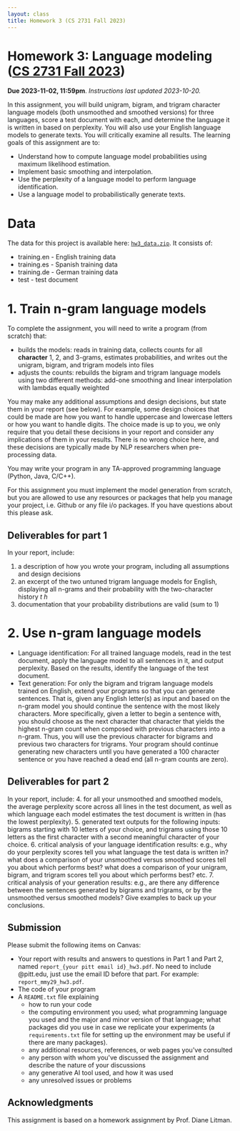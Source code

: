```yaml
---
layout: class
title: Homework 3 (CS 2731 Fall 2023)
---
```


# Homework 3: Language modeling ([CS 2731 Fall 2023](https://michaelmilleryoder.github.io/cs2731_fall2023/))
**Due 2023-11-02, 11:59pm**. *Instructions last updated 2023-10-20.*

In this assignment, you will build unigram, bigram, and trigram character language models (both unsmoothed and smoothed versions) for three languages, score a test document with each, and determine the language it is written in based on perplexity. You will also use your English language models to generate texts. You will critically examine all results. The learning goals of this assignment are to:

* Understand how to compute language model probabilities using maximum likelihood estimation.
* Implement basic smoothing and interpolation.
* Use the perplexity of a language model to perform language identification.
* Use a language model to probabilistically generate texts.

# Data
The data for this project is available here: [`hw3_data.zip`](hw3/hw3_data.zip). It consists of:

* training.en - English training data
* training.es - Spanish training data
* training.de - German training data
* test - test document


# 1. Train n-gram language models
To complete the assignment, you will need to write a program (from scratch) that:

* builds the models: reads in training data, collects counts for all **character** 1, 2, and 3-grams, estimates probabilities, and writes out the unigram, bigram, and trigram models into files
* adjusts the counts: rebuilds the bigram and trigram language models using two different methods: add-one smoothing and linear interpolation with lambdas equally weighted

You may make any additional assumptions and design decisions, but state them in your report (see below). For example, some design choices that could be made are how you want to handle uppercase and lowercase letters or how you want to handle digits. The choice made is up to you, we only require that you detail these decisions in your report and consider any implications of them in your results. There is no wrong choice here, and these decisions are typically made by NLP researchers when pre-processing data.

You may write your program in any TA-approved programming language (Python, Java, C/C++).

For this assignment you must implement the model generation from scratch, but you are allowed to use any resources or packages that help you manage your project, i.e. Github or any file i/o packages. If you have questions about this please ask. 

## Deliverables for part 1
In your report, include:
1. a description of how you wrote your program, including all assumptions and design decisions
2. an excerpt of the two untuned trigram language models for English, displaying all n-grams and their probability with the two-character history *t h*
3. documentation that your probability distributions are valid (sum to 1) 

# 2. Use n-gram language models
* Language identification: For all trained language models, read in the test document, apply the language model to all sentences in it, and output perplexity. Based on the results, identify the language of the test document.
* Text generation: For only the bigram and trigram language models trained on English, extend your programs so that you can generate sentences. That is, given any English letter(s) as input and based on the n-gram model you should continue the sentence with the most likely characters. More specifically, given a letter to begin a sentence with, you should choose as the next character that character that yields the highest n-gram count when composed with previous characters into a n-gram. Thus, you will use the previous character for bigrams and previous two characters for trigrams. Your program should continue generating new characters until you have generated a 100 character sentence or you have reached a dead end (all n-gram counts are zero).  

## Deliverables for part 2
In your report, include:
4. for all your unsmoothed and smoothed models, the average perplexity score across all lines in the test document, as well as which language each model estimates the test document is written in (has the lowest perplexity).
5. generated text outputs for the following inputs: bigrams starting with 10 letters of your choice, and trigrams using those 10 letters as the first character with a second meaningful character of your choice. 
6. critical analysis of your language identification results: e.g., why do your perplexity scores tell you what language the test data is written in? what does a comparison of your unsmoothed versus smoothed scores tell you about which performs best? what does a comparison of your unigram, bigram, and trigram scores tell you about which performs best? etc.
7. critical analysis of your generation results: e.g., are there any difference between the sentences generated by bigrams and trigrams, or by the unsmoothed versus smoothed models? Give examples to back up your conclusions.


## Submission
Please submit the following items on Canvas:

* Your report with results and answers to questions in Part 1 and Part 2, named `report_{your pitt email id}_hw3.pdf`. No need to include @pitt.edu, just use the email ID before that part. For example: `report_mmy29_hw3.pdf`.
* The code of your program
* A `README.txt` file explaining
	* how to run your code
	* the computing environment you used; what programming language you used and the major and minor version of that language; what packages did you use in case we replicate your experiments (a `requirements.txt` file for setting up the environment may be useful if there are many packages).
	* any additional resources, references, or web pages you've consulted
	* any person with whom you've discussed the assignment and describe the nature of your discussions
	* any generative AI tool used, and how it was used
	* any unresolved issues or problems


## Acknowledgments
This assignment is based on a homework assignment by Prof. Diane Litman.

